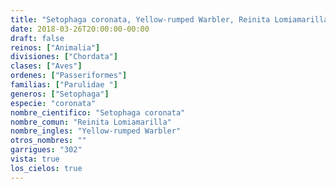 ```yaml
---
title: "Setophaga coronata, Yellow-rumped Warbler, Reinita Lomiamarilla"
date: 2018-03-26T20:00:00-00:00
draft: false
reinos: ["Animalia"]
divisiones: ["Chordata"]
clases: ["Aves"]
ordenes: ["Passeriformes"]
familias: ["Parulidae "]
generos: ["Setophaga"]
especie: "coronata"
nombre_cientifico: "Setophaga coronata"
nombre_comun: "Reinita Lomiamarilla"
nombre_ingles: "Yellow-rumped Warbler"
otros_nombres: ""
garrigues: "302"
vista: true
los_cielos: true
---
```

